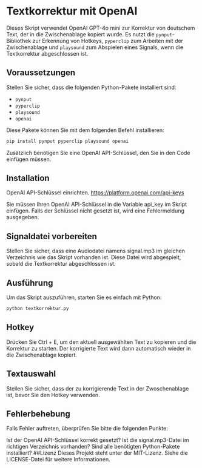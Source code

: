 # Textkorrektur mit OpenAI

Dieses Skript verwendet OpenAI GPT-4o mini zur Korrektur von deutschem Text, der in die Zwischenablage kopiert wurde. Es nutzt die `pynput`-Bibliothek zur Erkennung von Hotkeys, `pyperclip` zum Arbeiten mit der Zwischenablage und `playsound` zum Abspielen eines Signals, wenn die Textkorrektur abgeschlossen ist.

## Voraussetzungen


Stellen Sie sicher, dass die folgenden Python-Pakete installiert sind:

- `pynput`
- `pyperclip`
- `playsound`
- `openai`

Diese Pakete können Sie mit dem folgenden Befehl installieren:

```bash
pip install pynput pyperclip playsound openai
```

Zusätzlich benötigen Sie eine OpenAI API-Schlüssel, den Sie in den Code einfügen müssen.

## Installation
OpenAI API-Schlüssel einrichten. https://platform.openai.com/api-keys

Sie müssen Ihren OpenAI API-Schlüssel in die Variable api_key im Skript einfügen. Falls der Schlüssel nicht gesetzt ist, wird eine Fehlermeldung ausgegeben.


## Signaldatei vorbereiten

Stellen Sie sicher, dass eine Audiodatei namens signal.mp3 im gleichen Verzeichnis wie das Skript vorhanden ist. Diese Datei wird abgespielt, sobald die Textkorrektur abgeschlossen ist.


## Ausführung
Um das Skript auszuführen, starten Sie es einfach mit Python:

```bash
python textkorrektur.py
```

## Hotkey

Drücken Sie Ctrl + E, um den aktuell ausgewählten Text zu kopieren und die Korrektur zu starten. Der korrigierte Text wird dann automatisch wieder in die Zwischenablage kopiert.

## Textauswahl

Stellen Sie sicher, dass der zu korrigierende Text in der Zwoschenablage ist, bevor Sie den Hotkey verwenden.

## Fehlerbehebung
Falls Fehler auftreten, überprüfen Sie bitte die folgenden Punkte:

Ist der OpenAI API-Schlüssel korrekt gesetzt?
Ist die signal.mp3-Datei im richtigen Verzeichnis vorhanden?
Sind alle benötigten Python-Pakete installiert?
##Lizenz
Dieses Projekt steht unter der MIT-Lizenz. Siehe die LICENSE-Datei für weitere Informationen.
